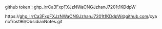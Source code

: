 github token : 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

https://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@github.com/cyanofrost96/ObsidianNotes.git